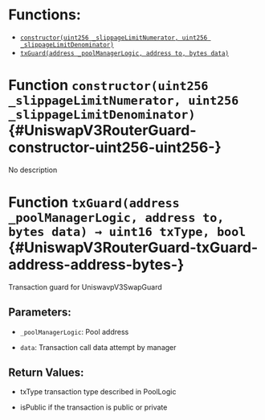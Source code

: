 

# Functions:
- [`constructor(uint256 _slippageLimitNumerator, uint256 _slippageLimitDenominator)`](#UniswapV3RouterGuard-constructor-uint256-uint256-)
- [`txGuard(address _poolManagerLogic, address to, bytes data)`](#UniswapV3RouterGuard-txGuard-address-address-bytes-)



# Function `constructor(uint256 _slippageLimitNumerator, uint256 _slippageLimitDenominator)` {#UniswapV3RouterGuard-constructor-uint256-uint256-}
No description




# Function `txGuard(address _poolManagerLogic, address to, bytes data) → uint16 txType, bool` {#UniswapV3RouterGuard-txGuard-address-address-bytes-}
Transaction guard for UniswavpV3SwapGuard


## Parameters:
- `_poolManagerLogic`: Pool address

- `data`: Transaction call data attempt by manager


## Return Values:
- txType transaction type described in PoolLogic

- isPublic if the transaction is public or private




